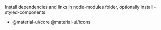 Install dependencies and links in node-modules folder, optionally install
-styled-components
- @material-ui/core @material-ui/icons

